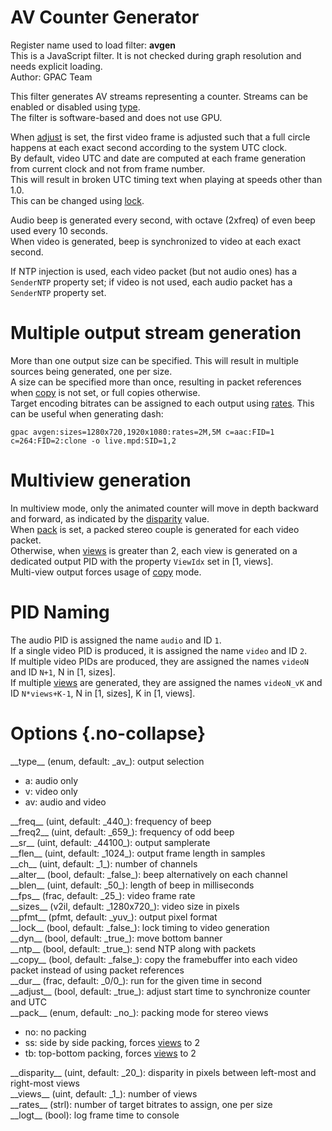 <!-- automatically generated - do not edit, patch gpac/applications/gpac/gpac.c -->

# AV Counter Generator  
  
Register name used to load filter: __avgen__  
This is a JavaScript filter. It is not checked during graph resolution and needs explicit loading.  
Author: GPAC Team  
  
This filter generates AV streams representing a counter. Streams can be enabled or disabled using [type](#type).  
The filter is software-based and does not use GPU.  
  
When [adjust](#adjust) is set, the first video frame is adjusted such that a full circle happens at each exact second according to the system UTC clock.  
By default, video UTC and date are computed at each frame generation from current clock and not from frame number.  
This will result in broken UTC timing text when playing at speeds other than 1.0.  
This can be changed using [lock](#lock).  
  
Audio beep is generated every second, with octave (2xfreq) of even beep used every 10 seconds.  
When video is generated, beep is synchronized to video at each exact second.  
  
If NTP injection is used, each video packet (but not audio ones) has a `SenderNTP` property set; if video is not used, each audio packet has a `SenderNTP` property set.  
  
# Multiple output stream generation  
  
More than one output size can be specified. This will result in multiple sources being generated, one per size.  
A size can be specified more than once, resulting in packet references when [copy](#copy) is not set, or full copies otherwise.  
Target encoding bitrates can be assigned to each output using [rates](#rates). This can be useful when generating dash:  
```
gpac avgen:sizes=1280x720,1920x1080:rates=2M,5M c=aac:FID=1 c=264:FID=2:clone -o live.mpd:SID=1,2
```
  
  
# Multiview generation  
  
In multiview mode, only the animated counter will move in depth backward and forward, as indicated by the [disparity](#disparity) value.  
When [pack](#pack) is set, a packed stereo couple is generated for each video packet.  
Otherwise, when [views](#views) is greater than 2, each view is generated on a dedicated output PID with the property `ViewIdx` set in [1, views].  
Multi-view output forces usage of [copy](#copy) mode.  
  
# PID Naming  
  
The audio PID is assigned the name `audio` and ID `1`.  
If a single video PID is produced, it is assigned the name `video` and ID `2`.  
If multiple video PIDs are produced, they are assigned the names `videoN` and ID `N+1`, N in [1, sizes].  
If multiple [views](#views) are generated, they are assigned the names `videoN_vK` and ID `N*views+K-1`, N in [1, sizes], K in [1, views].  
  

# Options  {.no-collapse}  
  
<div markdown class="option">  
<a id="type" data-level="basic">__type__</a> (enum, default: _av_): output selection  

- a: audio only  
- v: video only  
- av: audio and video  
</div>  
  
<div markdown class="option">  
<a id="freq" data-level="basic">__freq__</a> (uint, default: _440_): frequency of beep  
</div>  
<div markdown class="option">  
<a id="freq2" data-level="basic">__freq2__</a> (uint, default: _659_): frequency of odd beep  
</div>  
<div markdown class="option">  
<a id="sr" data-level="basic">__sr__</a> (uint, default: _44100_): output samplerate  
</div>  
<div markdown class="option">  
<a id="flen" data-level="basic">__flen__</a> (uint, default: _1024_): output frame length in samples  
</div>  
<div markdown class="option">  
<a id="ch" data-level="basic">__ch__</a> (uint, default: _1_): number of channels  
</div>  
<div markdown class="option">  
<a id="alter" data-level="basic">__alter__</a> (bool, default: _false_): beep alternatively on each channel  
</div>  
<div markdown class="option">  
<a id="blen" data-level="basic">__blen__</a> (uint, default: _50_): length of beep in milliseconds  
</div>  
<div markdown class="option">  
<a id="fps" data-level="basic">__fps__</a> (frac, default: _25_): video frame rate  
</div>  
<div markdown class="option">  
<a id="sizes" data-level="basic">__sizes__</a> (v2il, default: _1280x720_): video size in pixels  
</div>  
<div markdown class="option">  
<a id="pfmt" data-level="basic">__pfmt__</a> (pfmt, default: _yuv_): output pixel format  
</div>  
<div markdown class="option">  
<a id="lock" data-level="basic">__lock__</a> (bool, default: _false_): lock timing to video generation  
</div>  
<div markdown class="option">  
<a id="dyn" data-level="basic">__dyn__</a> (bool, default: _true_): move bottom banner  
</div>  
<div markdown class="option">  
<a id="ntp" data-level="basic">__ntp__</a> (bool, default: _true_): send NTP along with packets  
</div>  
<div markdown class="option">  
<a id="copy" data-level="basic">__copy__</a> (bool, default: _false_): copy the framebuffer into each video packet instead of using packet references  
</div>  
<div markdown class="option">  
<a id="dur" data-level="basic">__dur__</a> (frac, default: _0/0_): run for the given time in second  
</div>  
<div markdown class="option">  
<a id="adjust" data-level="basic">__adjust__</a> (bool, default: _true_): adjust start time to synchronize counter and UTC  
</div>  
<div markdown class="option">  
<a id="pack" data-level="basic">__pack__</a> (enum, default: _no_): packing mode for stereo views  

- no: no packing  
- ss: side by side packing, forces [views](#views) to 2  
- tb: top-bottom packing, forces [views](#views) to 2  
</div>  
  
<div markdown class="option">  
<a id="disparity" data-level="basic">__disparity__</a> (uint, default: _20_): disparity in pixels between left-most and right-most views  
</div>  
<div markdown class="option">  
<a id="views" data-level="basic">__views__</a> (uint, default: _1_): number of views  
</div>  
<div markdown class="option">  
<a id="rates" data-level="basic">__rates__</a> (strl): number of target bitrates to assign, one per size  
</div>  
<div markdown class="option">  
<a id="logt" data-level="basic">__logt__</a> (bool): log frame time to console  
</div>  
  
